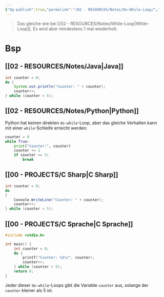 ```yaml
---
{"dg-publish":true,"permalink":"/02 - RESOURCES/Notes/Do-While-Loop/","tags":["code"],"noteIcon":"","updated":"2025-03-17T16:19:22.000+01:00"}
---
```


>Das gleiche wie bei [[02 - RESOURCES/Notes/While-Loop\|While-Loop]]. Es wird aber mindestens 1 mal wiederholt.

# Bsp
## [[02 - RESOURCES/Notes/Java\|Java]]
```java
int counter = 0;
do {
    System.out.println("Counter: " + counter);
    counter++;
} while (counter < 5);
```

## [[02 - RESOURCES/Notes/Python\|Python]] 
Python hat keinen direkten `do-while`-Loop, aber das gleiche Verhalten kann mit einer `while`-Schleife erreicht werden:
```python
counter = 0
while True:
    print("Counter:", counter)
    counter += 1
    if counter >= 5:
        break
```

## [[00 - PROJECTS/C Sharp\|C Sharp]]
```csharp
int counter = 0;
do
{
    Console.WriteLine("Counter: " + counter);
    counter++;
} while (counter < 5);
```

## [[00 - PROJECTS/C Sprache\|C Sprache]]
```c
#include <stdio.h>

int main() {
    int counter = 0;
    do {
        printf("Counter: %d\n", counter);
        counter++;
    } while (counter < 5);
    return 0;
}
```

Jeder dieser `do-while`-Loops gibt die Variable `counter` aus, solange der `counter` kleiner als 5 ist.